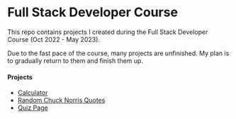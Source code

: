 # Full Stack Developer Course

This repo contains projects I created during the Full Stack Developer Course (Oct 2022 - May 2023).

Due to the fast pace of the course, many projects are unfinished. My plan is to gradually return to them and finish them up.

#### Projects

- [Calculator](https://github.com/btaskinen/FullStackKoulutus2022/tree/main/laskin)
- [Random Chuck Norris Quotes](https://github.com/btaskinen/FullStackKoulutus2022/tree/main/omaappis)
- [Quiz Page](https://github.com/btaskinen/FullStackKoulutus2022/tree/main/quiz-page)
